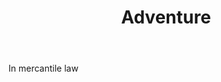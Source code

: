 ---
title: Adventure
letter: A
permalink: "/definitions/adventure-2.html"
body: In mercantile law
published_at: '2018-07-07'
source: Black's Law Dictionary
layout: post
---